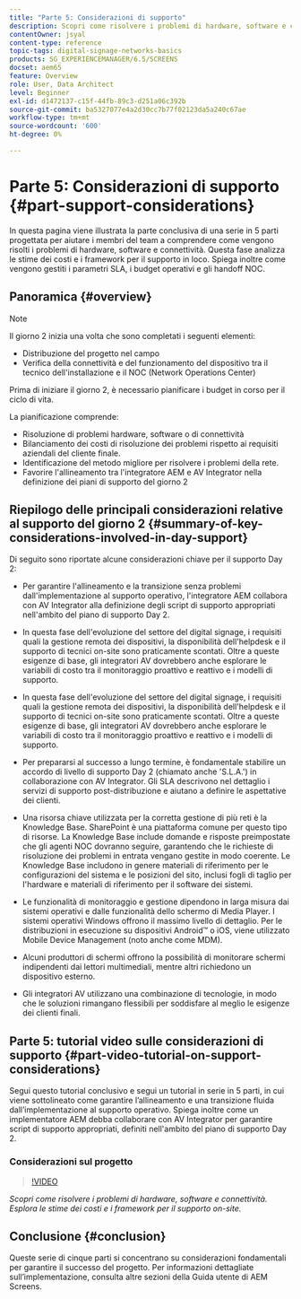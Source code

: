 ```yaml
---
title: "Parte 5: Considerazioni di supporto"
description: Scopri come risolvere i problemi di hardware, software e connettività. Esplora le stime dei costi e i framework per il supporto on-site. Inoltre, scopri come vengono gestiti i parametri SLA, i budget operativi e gli handoff NOC.
contentOwner: jsyal
content-type: reference
topic-tags: digital-signage-networks-basics
products: SG_EXPERIENCEMANAGER/6.5/SCREENS
docset: aem65
feature: Overview
role: User, Data Architect
level: Beginner
exl-id: d1472137-c15f-44fb-89c3-d251a06c392b
source-git-commit: ba5327077e4a2d30cc7b77f02123da5a240c67ae
workflow-type: tm+mt
source-wordcount: '600'
ht-degree: 0%

---
```


# Parte 5: Considerazioni di supporto {#part-support-considerations}

In questa pagina viene illustrata la parte conclusiva di una serie in 5 parti progettata per aiutare i membri del team a comprendere come vengono risolti i problemi di hardware, software e connettività. Questa fase analizza le stime dei costi e i framework per il supporto in loco. Spiega inoltre come vengono gestiti i parametri SLA, i budget operativi e gli handoff NOC.

## Panoramica {#overview}

>[!NOTE]
>
>Il giorno 2 inizia una volta che sono completati i seguenti elementi:
>
>* Distribuzione del progetto nel campo
>* Verifica della connettività e del funzionamento del dispositivo tra il tecnico dell&#39;installazione e il NOC (Network Operations Center)
>
>Prima di iniziare il giorno 2, è necessario pianificare i budget in corso per il ciclo di vita.

La pianificazione comprende:

* Risoluzione di problemi hardware, software o di connettività
* Bilanciamento dei costi di risoluzione dei problemi rispetto ai requisiti aziendali del cliente finale.
* Identificazione del metodo migliore per risolvere i problemi della rete.
* Favorire l&#39;allineamento tra l&#39;integratore AEM e AV Integrator nella definizione dei piani di supporto del giorno 2

## Riepilogo delle principali considerazioni relative al supporto del giorno 2 {#summary-of-key-considerations-involved-in-day-support}

Di seguito sono riportate alcune considerazioni chiave per il supporto Day 2:

* Per garantire l&#39;allineamento e la transizione senza problemi dall&#39;implementazione al supporto operativo, l&#39;integratore AEM collabora con AV Integrator alla definizione degli script di supporto appropriati nell&#39;ambito del piano di supporto Day 2.
* In questa fase dell&#39;evoluzione del settore del digital signage, i requisiti quali la gestione remota dei dispositivi, la disponibilità dell&#39;helpdesk e il supporto di tecnici on-site sono praticamente scontati. Oltre a queste esigenze di base, gli integratori AV dovrebbero anche esplorare le variabili di costo tra il monitoraggio proattivo e reattivo e i modelli di supporto.

* In questa fase dell&#39;evoluzione del settore del digital signage, i requisiti quali la gestione remota dei dispositivi, la disponibilità dell&#39;helpdesk e il supporto di tecnici on-site sono praticamente scontati. Oltre a queste esigenze di base, gli integratori AV dovrebbero anche esplorare le variabili di costo tra il monitoraggio proattivo e reattivo e i modelli di supporto.
* Per prepararsi al successo a lungo termine, è fondamentale stabilire un accordo di livello di supporto Day 2 (chiamato anche &#39;S.L.A.&#39;) in collaborazione con AV Integrator. Gli SLA descrivono nel dettaglio i servizi di supporto post-distribuzione e aiutano a definire le aspettative dei clienti.
* Una risorsa chiave utilizzata per la corretta gestione di più reti è la Knowledge Base. SharePoint è una piattaforma comune per questo tipo di risorse. La Knowledge Base include domande e risposte preimpostate che gli agenti NOC dovranno seguire, garantendo che le richieste di risoluzione dei problemi in entrata vengano gestite in modo coerente. Le Knowledge Base includono in genere materiali di riferimento per le configurazioni del sistema e le posizioni del sito, inclusi fogli di taglio per l&#39;hardware e materiali di riferimento per il software dei sistemi.
* Le funzionalità di monitoraggio e gestione dipendono in larga misura dai sistemi operativi e dalle funzionalità dello schermo di Media Player. I sistemi operativi Windows offrono il massimo livello di dettaglio. Per le distribuzioni in esecuzione su dispositivi Android™ o iOS, viene utilizzato Mobile Device Management (noto anche come MDM).
* Alcuni produttori di schermi offrono la possibilità di monitorare schermi indipendenti dai lettori multimediali, mentre altri richiedono un dispositivo esterno.
* Gli integratori AV utilizzano una combinazione di tecnologie, in modo che le soluzioni rimangano flessibili per soddisfare al meglio le esigenze dei clienti finali.

## Parte 5: tutorial video sulle considerazioni di supporto {#part-video-tutorial-on-support-considerations}

Segui questo tutorial conclusivo e segui un tutorial in serie in 5 parti, in cui viene sottolineato come garantire l’allineamento e una transizione fluida dall’implementazione al supporto operativo. Spiega inoltre come un implementatore AEM debba collaborare con AV Integrator per garantire script di supporto appropriati, definiti nell&#39;ambito del piano di supporto Day 2.

### Considerazioni sul progetto

>[!VIDEO](https://video.tv.adobe.com/v/28383)

*Scopri come risolvere i problemi di hardware, software e connettività. Esplora le stime dei costi e i framework per il supporto on-site.*

## Conclusione {#conclusion}

Queste serie di cinque parti si concentrano su considerazioni fondamentali per garantire il successo del progetto. Per informazioni dettagliate sull’implementazione, consulta altre sezioni della Guida utente di AEM Screens.
